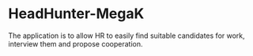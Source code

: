 # HeadHunter-MegaK
The application is to allow HR to easily find suitable candidates for work, interview them and propose cooperation.
